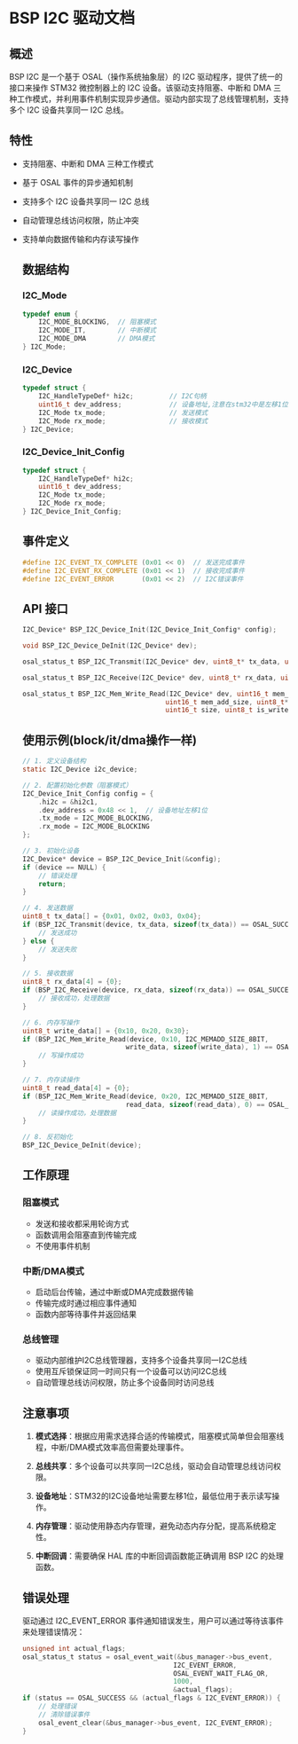# BSP I2C 驱动文档

## 概述

BSP I2C 是一个基于 OSAL（操作系统抽象层）的 I2C 驱动程序，提供了统一的接口来操作 STM32 微控制器上的 I2C 设备。该驱动支持阻塞、中断和 DMA 三种工作模式，并利用事件机制实现异步通信。驱动内部实现了总线管理机制，支持多个 I2C 设备共享同一 I2C 总线。

## 特性

- 支持阻塞、中断和 DMA 三种工作模式
- 基于 OSAL 事件的异步通知机制
- 支持多个 I2C 设备共享同一 I2C 总线
- 自动管理总线访问权限，防止冲突
- 支持单向数据传输和内存读写操作
  
  ## 数据结构
  
  ### I2C_Mode
  
  ```c
  typedef enum {
      I2C_MODE_BLOCKING,  // 阻塞模式
      I2C_MODE_IT,        // 中断模式
      I2C_MODE_DMA        // DMA模式
  } I2C_Mode;
  ```
  
  ### I2C_Device
  
  ```c
  typedef struct {
      I2C_HandleTypeDef* hi2c;         // I2C句柄
      uint16_t dev_address;            // 设备地址,注意在stm32中是左移1位的地址
      I2C_Mode tx_mode;                // 发送模式
      I2C_Mode rx_mode;                // 接收模式
  } I2C_Device;
  ```
  
  ### I2C_Device_Init_Config
  
  ```c
  typedef struct {
      I2C_HandleTypeDef* hi2c;
      uint16_t dev_address;
      I2C_Mode tx_mode;
      I2C_Mode rx_mode;  
  } I2C_Device_Init_Config;
  ```
  
  ## 事件定义
  
  ```c
  #define I2C_EVENT_TX_COMPLETE (0x01 << 0)  // 发送完成事件
  #define I2C_EVENT_RX_COMPLETE (0x01 << 1)  // 接收完成事件
  #define I2C_EVENT_ERROR       (0x01 << 2)  // I2C错误事件
  ```
  
  ## API 接口
  
  ```c
  I2C_Device* BSP_I2C_Device_Init(I2C_Device_Init_Config* config);
  ```
  
  ```c
  void BSP_I2C_Device_DeInit(I2C_Device* dev);
  ```
  
  ```c
  osal_status_t BSP_I2C_Transmit(I2C_Device* dev, uint8_t* tx_data, uint16_t size);
  ```
  
  ```c
  osal_status_t BSP_I2C_Receive(I2C_Device* dev, uint8_t* rx_data, uint16_t size);
  ```
  
  ```c
  osal_status_t BSP_I2C_Mem_Write_Read(I2C_Device* dev, uint16_t mem_address, 
                                      uint16_t mem_add_size, uint8_t* data, 
                                      uint16_t size, uint8_t is_write);
  ```
  
  ## 使用示例(block/it/dma操作一样)
  
  ```c
  // 1. 定义设备结构
  static I2C_Device i2c_device;
  
  // 2. 配置初始化参数（阻塞模式）
  I2C_Device_Init_Config config = {
      .hi2c = &hi2c1,
      .dev_address = 0x48 << 1,  // 设备地址左移1位
      .tx_mode = I2C_MODE_BLOCKING,
      .rx_mode = I2C_MODE_BLOCKING
  };
  
  // 3. 初始化设备
  I2C_Device* device = BSP_I2C_Device_Init(&config);
  if (device == NULL) {
      // 错误处理
      return;
  }
  
  // 4. 发送数据
  uint8_t tx_data[] = {0x01, 0x02, 0x03, 0x04};
  if (BSP_I2C_Transmit(device, tx_data, sizeof(tx_data)) == OSAL_SUCCESS) {
      // 发送成功
  } else {
      // 发送失败
  }
  
  // 5. 接收数据
  uint8_t rx_data[4] = {0};
  if (BSP_I2C_Receive(device, rx_data, sizeof(rx_data)) == OSAL_SUCCESS) {
      // 接收成功，处理数据
  }
  
  // 6. 内存写操作
  uint8_t write_data[] = {0x10, 0x20, 0x30};
  if (BSP_I2C_Mem_Write_Read(device, 0x10, I2C_MEMADD_SIZE_8BIT, 
                            write_data, sizeof(write_data), 1) == OSAL_SUCCESS) {
      // 写操作成功
  }
  
  // 7. 内存读操作
  uint8_t read_data[4] = {0};
  if (BSP_I2C_Mem_Write_Read(device, 0x20, I2C_MEMADD_SIZE_8BIT, 
                            read_data, sizeof(read_data), 0) == OSAL_SUCCESS) {
      // 读操作成功，处理数据
  }
  
  // 8. 反初始化
  BSP_I2C_Device_DeInit(device);
  ```
  
  ## 工作原理
  
  ### 阻塞模式
  - 发送和接收都采用轮询方式
  - 函数调用会阻塞直到传输完成
  - 不使用事件机制
  
  ### 中断/DMA模式
  
  - 启动后台传输，通过中断或DMA完成数据传输
  - 传输完成时通过相应事件通知
  - 函数内部等待事件并返回结果
  
  ### 总线管理
  
  - 驱动内部维护I2C总线管理器，支持多个设备共享同一I2C总线
  - 使用互斥锁保证同一时间只有一个设备可以访问I2C总线
  - 自动管理总线访问权限，防止多个设备同时访问总线
  
  ## 注意事项
  
  1. **模式选择**：根据应用需求选择合适的传输模式，阻塞模式简单但会阻塞线程，中断/DMA模式效率高但需要处理事件。
  
  2. **总线共享**：多个设备可以共享同一I2C总线，驱动会自动管理总线访问权限。
  
  3. **设备地址**：STM32的I2C设备地址需要左移1位，最低位用于表示读写操作。
  
  4. **内存管理**：驱动使用静态内存管理，避免动态内存分配，提高系统稳定性。
  
  5. **中断回调**：需要确保 HAL 库的中断回调函数能正确调用 BSP I2C 的处理函数。
  
  ## 错误处理
  
  驱动通过 I2C_EVENT_ERROR 事件通知错误发生，用户可以通过等待该事件来处理错误情况：
  
  ```c
  unsigned int actual_flags;
  osal_status_t status = osal_event_wait(&bus_manager->bus_event, 
                                        I2C_EVENT_ERROR,
                                        OSAL_EVENT_WAIT_FLAG_OR, 
                                        1000, 
                                        &actual_flags);
  if (status == OSAL_SUCCESS && (actual_flags & I2C_EVENT_ERROR)) {
      // 处理错误
      // 清除错误事件
      osal_event_clear(&bus_manager->bus_event, I2C_EVENT_ERROR);
  }
  ```
  
  


